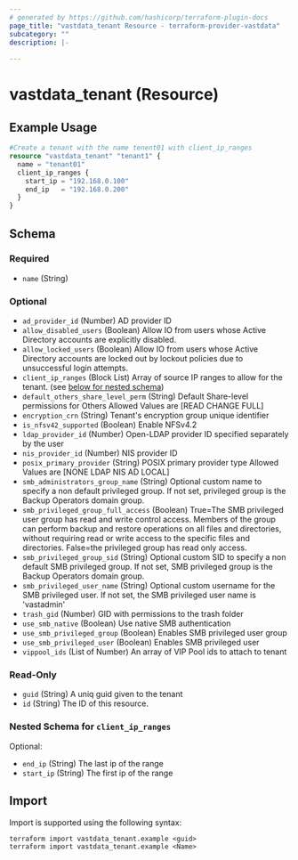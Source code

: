 ```yaml
---
# generated by https://github.com/hashicorp/terraform-plugin-docs
page_title: "vastdata_tenant Resource - terraform-provider-vastdata"
subcategory: ""
description: |-
  
---
```


# vastdata_tenant (Resource)



## Example Usage

```terraform
#Create a tenant with the name tenent01 with client_ip_ranges
resource "vastdata_tenant" "tenant1" {
  name = "tenant01"
  client_ip_ranges {
    start_ip = "192.168.0.100"
    end_ip   = "192.168.0.200"
  }
}
```

<!-- schema generated by tfplugindocs -->
## Schema

### Required

- `name` (String)

### Optional

- `ad_provider_id` (Number) AD provider ID
- `allow_disabled_users` (Boolean) Allow IO from users whose Active Directory accounts are explicitly disabled.
- `allow_locked_users` (Boolean) Allow IO from users whose Active Directory accounts are locked out by lockout policies due to unsuccessful login attempts.
- `client_ip_ranges` (Block List) Array of source IP ranges to allow for the tenant. (see [below for nested schema](#nestedblock--client_ip_ranges))
- `default_others_share_level_perm` (String) Default Share-level permissions for Others Allowed Values are [READ CHANGE FULL]
- `encryption_crn` (String) Tenant's encryption group unique identifier
- `is_nfsv42_supported` (Boolean) Enable NFSv4.2
- `ldap_provider_id` (Number) Open-LDAP provider ID specified separately by the user
- `nis_provider_id` (Number) NIS provider ID
- `posix_primary_provider` (String) POSIX primary provider type Allowed Values are [NONE LDAP NIS AD LOCAL]
- `smb_administrators_group_name` (String) Optional custom name to specify a non default privileged group. If not set, privileged group is the Backup Operators domain group.
- `smb_privileged_group_full_access` (Boolean) True=The SMB privileged user group has read and write control access. Members of the group can perform backup and restore operations on all files and directories, without requiring read or write access to the specific files and directories. False=the privileged group has read only access.
- `smb_privileged_group_sid` (String) Optional custom SID to specify a non default SMB privileged group. If not set, SMB privileged group is the Backup Operators domain group.
- `smb_privileged_user_name` (String) Optional custom username for the SMB privileged user. If not set, the SMB privileged user name is 'vastadmin'
- `trash_gid` (Number) GID with permissions to the trash folder
- `use_smb_native` (Boolean) Use native SMB authentication
- `use_smb_privileged_group` (Boolean) Enables SMB privileged user group
- `use_smb_privileged_user` (Boolean) Enables SMB privileged user
- `vippool_ids` (List of Number) An array of VIP Pool ids to attach to tenant

### Read-Only

- `guid` (String) A uniq guid given to the tenant
- `id` (String) The ID of this resource.

<a id="nestedblock--client_ip_ranges"></a>
### Nested Schema for `client_ip_ranges`

Optional:

- `end_ip` (String) The last ip of the range
- `start_ip` (String) The first ip of the range

## Import

Import is supported using the following syntax:

```shell
terraform import vastdata_tenant.example <guid>
terraform import vastdata_tenant.example <Name>
```
